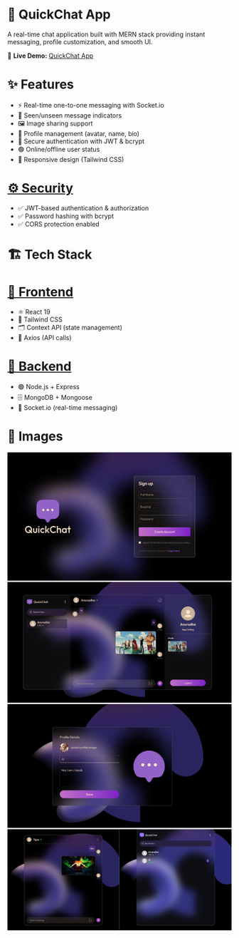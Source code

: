 # <b>💬 QuickChat App</b>

A real-time chat application built with MERN stack providing instant messaging, profile customization, and smooth UI.

🔗 <b>**Live Demo:**</b>
[QuickChat App](https://quick-chat-sage-tau.vercel.app/)

# <b>✨ Features</b>

- ⚡ Real-time one-to-one messaging with Socket.io  
- 👀 Seen/unseen message indicators  
- 🖼️ Image sharing support  
- 👤 Profile management (avatar, name, bio)  
- 🔐 Secure authentication with JWT & bcrypt  
- 🟢 Online/offline user status 
- 📱 Responsive design (Tailwind CSS) 

# <u>⚙️ Security</u>

- ✅ JWT-based authentication & authorization  
- ✅ Password hashing with bcrypt  
- ✅ CORS protection enabled  

# <b>🏗️ Tech Stack</b>

# <u>🔹 Frontend</u>

- ⚛️ React 19  
- 🎨 Tailwind CSS  
- 🗂️ Context API (state management)  
- 🔗 Axios (API calls) 

# <u>🔹 Backend</u>

- 🟢 Node.js + Express  
- 🗄️ MongoDB + Mongoose  
- 📡 Socket.io (real-time messaging)  

# <b> 🔹 Images</b>

![alt text](image-1.png)
![alt text](image.png)
![alt text](image-2.png)
![alt text](image-3.png)
